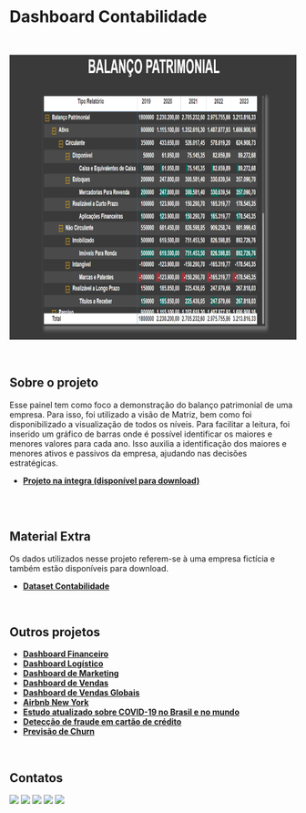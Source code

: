 # Dashboard Contabilidade
<br/>

<p align="center">
  <img src="dashboard_contabilidade.png" height=500px>
</p>
<br/>

## Sobre o projeto
Esse painel tem como foco a demonstração do balanço patrimonial de uma empresa. Para isso, foi utilizado a visão de Matriz, bem como foi disponibilizado a visualização de todos os níveis. Para facilitar a leitura, foi inserido um gráfico de barras onde é possível identificar os maiores e menores valores para cada ano. Isso auxilia a identificação dos maiores e menores ativos e passivos da empresa, ajudando nas decisões estratégicas.

* **[Projeto na íntegra (disponível para download)](https://github.com/raffaloffredo/dashboard_contabilidade/blob/main/dashboard_contabilidade.pbix)**
<br/>

<br/>

## Material Extra
Os dados utilizados nesse projeto referem-se à uma empresa fictícia e também estão disponíveis para download.

* **[Dataset Contabilidade](https://github.com/raffaloffredo/dashboard_contabilidade/blob/main/dataset_contabilidade.xlsx)**
<br/>

## Outros projetos

* **[Dashboard Financeiro](https://github.com/raffaloffredo/dashboard_financeiro)**
* **[Dashboard Logístico](https://github.com/raffaloffredo/dashboard_logistica)**
* **[Dashboard de Marketing](https://github.com/raffaloffredo/dashboard_marketing)**
* **[Dashboard de Vendas](https://github.com/raffaloffredo/dashboard_vendas)**
* **[Dashboard de Vendas Globais](https://github.com/raffaloffredo/dashboard_vendas_globais/)**
* **[Airbnb New York](https://github.com/raffaloffredo/airbnb_new_york_portuguese)**
* **[Estudo atualizado sobre COVID-19 no Brasil e no mundo](https://github.com/raffaloffredo/covid_2023_portuguese)**
* **[Detecção de fraude em cartão de crédito](https://github.com/raffaloffredo/fraud_detection_portuguese)**
* **[Previsão de Churn](https://github.com/raffaloffredo/churn_prediction_portuguese)**
<br/>

 ## Contatos
<div>
  <a href="https://www.linkedin.com/in/raffaela-loffredo/?locale=en_US" target="_blank"><img src="https://img.shields.io/badge/-LinkedIn-%230077B5?style=for-the-badge&logo=linkedin&logoColor=white" target="_blank"></a>
  <a href="https://sites.google.com/view/loffredo/" target="_blank"><img src="https://img.shields.io/badge/website-000000?style=for-the-badge&logo=About.me&logoColor=white"></a>
  <a href = "mailto:raffaloffredo@protonmail.com"><img src="https://img.shields.io/badge/ProtonMail-8B89CC?style=for-the-badge&logo=protonmail&logoColor=white" target="_blank"></a>
  <a href="https://instagram.com/loffredo.ds" target="_blank"><img src="https://img.shields.io/badge/-Instagram-%23E4405F?style=for-the-badge&logo=instagram&logoColor=white" target="_blank"></a>
  <a href="https://medium.com/@loffredo.ds" target="_blank"><img src="https://img.shields.io/badge/Medium-12100E?style=for-the-badge&logo=medium&logoColor=white"></a>
</div>

